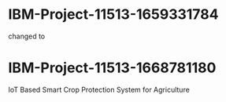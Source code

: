 # IBM-Project-11513-1659331784

changed to

# IBM-Project-11513-1668781180

IoT Based Smart Crop Protection System for Agriculture

